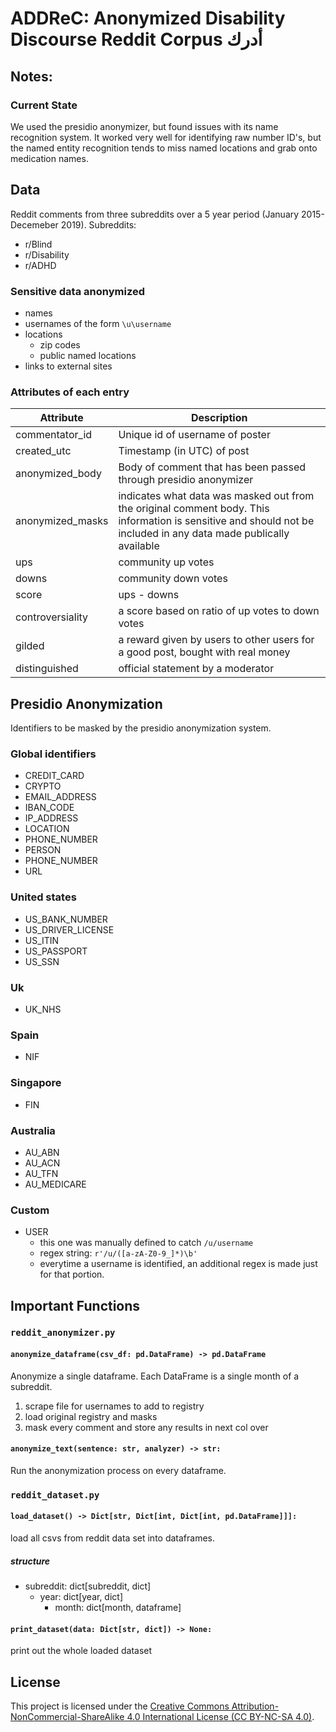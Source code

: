# ADDReC: Anonymized Disability Discourse Reddit Corpus أدرك

## Notes:

### Current State

We used the presidio anonymizer, but found issues with its name recognition system.
It worked very well for identifying raw number ID's, but the named entity recognition
tends to miss named locations and grab onto medication names.

## Data

Reddit comments from three subreddits over a 5 year period (January 2015- Decemeber 2019).
Subreddits:

- r/Blind
- r/Disability
- r/ADHD

### Sensitive data anonymized

- names
- usernames of the form `\u\username`
- locations
  - zip codes
  - public named locations
- links to external sites

### Attributes of each entry

| Attribute        | Description                                                                                                                                                       |
| ---------------- | ----------------------------------------------------------------------------------------------------------------------------------------------------------------- |
| commentator_id   | Unique id of username of poster                                                                                                                                   |
| created_utc      | Timestamp (in UTC) of post                                                                                                                                        |
| anonymized_body  | Body of comment that has been passed through presidio anonymizer                                                                                                  |
| anonymized_masks | indicates what data was masked out from the original comment body. This information is sensitive and should not be included in any data made publically available |
| ups              | community up votes                                                                                                                                                |
| downs            | community down votes                                                                                                                                              |
| score            | ups - downs                                                                                                                                                       |
| controversiality | a score based on ratio of up votes to down votes                                                                                                                  |
| gilded           | a reward given by users to other users for a good post, bought with real money                                                                                    |
| distinguished    | official statement by a moderator                                                                                                                                 |

## Presidio Anonymization

Identifiers to be masked by the presidio anonymization system.

### Global identifiers

- CREDIT_CARD
- CRYPTO
- EMAIL_ADDRESS
- IBAN_CODE
- IP_ADDRESS
- LOCATION
- PHONE_NUMBER
- PERSON
- PHONE_NUMBER
- URL

### United states

- US_BANK_NUMBER
- US_DRIVER_LICENSE
- US_ITIN
- US_PASSPORT
- US_SSN

### Uk

- UK_NHS

### Spain

- NIF

### Singapore

- FIN

### Australia

- AU_ABN
- AU_ACN
- AU_TFN
- AU_MEDICARE

### Custom

- USER
  - this one was manually defined to catch `/u/username`
  - regex string: `r'/u/([a-zA-Z0-9_]*)\b'`
  - everytime a username is identified, an additional regex is made just for that portion.

## Important Functions

### `reddit_anonymizer.py`

#### `anonymize_dataframe(csv_df: pd.DataFrame) -> pd.DataFrame`

Anonymize a single dataframe. Each DataFrame is a single month of a subreddit.

1. scrape file for usernames to add to registry
2. load original registry and masks
3. mask every comment and store any results in next col over

#### `anonymize_text(sentence: str, analyzer) -> str:`

Run the anonymization process on every dataframe.

### `reddit_dataset.py`

#### `load_dataset() -> Dict[str, Dict[int, Dict[int, pd.DataFrame]]]:`

load all csvs from reddit data set into dataframes.

##### structure

- subreddit: dict[subreddit, dict]
  - year: dict[year, dict]
    - month: dict[month, dataframe]

#### `print_dataset(data: Dict[str, dict]) -> None:`

print out the whole loaded dataset

## License

This project is licensed under the [Creative Commons Attribution-NonCommercial-ShareAlike 4.0 International License (CC BY-NC-SA 4.0)](LICENSE).
